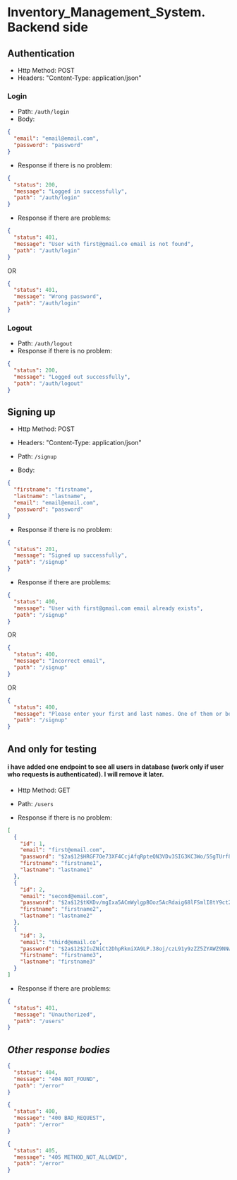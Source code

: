 # Inventory_Management_System. Backend side

## Authentication
- Http Method: POST
- Headers: "Content-Type: application/json"

### Login
- Path: ```/auth/login```
- Body:
```json
{
  "email": "email@email.com",
  "password": "password"
}
 ```
- Response if there is no problem:
```json
{
  "status": 200,
  "message": "Logged in successfully",
  "path": "/auth/login"
}
```
- Response if there are problems:
```json
{
  "status": 401,
  "message": "User with first@gmail.co email is not found",
  "path": "/auth/login"
}
```
OR
```json
{
  "status": 401,
  "message": "Wrong password",
  "path": "/auth/login"
}
```

### Logout
- Path: ```/auth/logout```
- Response if there is no problem:
```json
{
  "status": 200,
  "message": "Logged out successfully",
  "path": "/auth/logout"
}
```

## Signing up
- Http Method: POST
- Headers: "Content-Type: application/json"

- Path: ```/signup```
- Body:
```json
{
  "firstname": "firstname",
  "lastname": "lastname",
  "email": "email@email.com",
  "password": "password"
}
```
- Response if there is no problem:
```json
{
  "status": 201,
  "message": "Signed up successfully",
  "path": "/signup"
}
```
- Response if there are problems:
```json
{
  "status": 400,
  "message": "User with first@gmail.com email already exists",
  "path": "/signup"
}
```
OR
```json
{
  "status": 400,
  "message": "Incorrect email",
  "path": "/signup"
}
```
OR
```json
{
  "status": 400,
  "message": "Please enter your first and last names. One of them or both are empty",
  "path": "/signup"
}
```


## And only for testing 
#### i have added one endpoint to see all users in database (work only if user who requests is authenticated). I will remove it later.
- Http Method: GET

- Path: ```/users```
- Response if there is no problem:
```json
[
  {
    "id": 1,
    "email": "first@email.com",
    "password": "$2a$12$HRGF7Oe73XF4CcjAfqRpteQN3VDv3SIG3KC3Wo/5SgTUrf81Td2Fe",
    "firstname": "firstname1",
    "lastname": "lastname1"
  },
  {
    "id": 2,
    "email": "second@email.com",
    "password": "$2a$12$tKKDv/mgIxa5ACmWylgpBOoz5AcRdaig68lFSmlI8tY9ct2uDIENK",
    "firstname": "firstname2",
    "lastname": "lastname2"
  },
  {
    "id": 3,
    "email": "third@email.co",
    "password": "$2a$12$2IuZNiCt2DhpRkmiXA9LP.38oj/czL91y9zZZ5ZYAWZ9NNw5uPhuK",
    "firstname": "firstname3",
    "lastname": "firstname3"
  }
]
```
- Response if there are problems:
```json
{
  "status": 401,
  "message": "Unauthorized",
  "path": "/users"
}
```

## ___Other response bodies___
```json
{
  "status": 404,
  "message": "404 NOT_FOUND",
  "path": "/error"
}
```
```json
{
  "status": 400,
  "message": "400 BAD_REQUEST",
  "path": "/error"
}
```
```json
{
  "status": 405,
  "message": "405 METHOD_NOT_ALLOWED",
  "path": "/error"
}
```